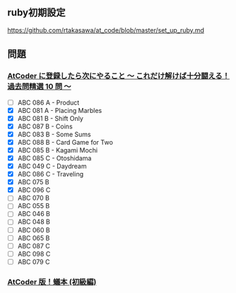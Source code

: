 ## ruby初期設定
https://github.com/rtakasawa/at_code/blob/master/set_up_ruby.md

## 問題
### [AtCoder に登録したら次にやること ～ これだけ解けば十分闘える！過去問精選 10 問 ～](https://qiita.com/drken/items/fd4e5e3630d0f5859067)
- [ ] ABC 086 A - Product
- [x] ABC 081 A - Placing Marbles
- [x] ABC 081 B - Shift Only
- [x] ABC 087 B - Coins
- [x] ABC 083 B - Some Sums
- [x] ABC 088 B - Card Game for Two
- [x] ABC 085 B - Kagami Mochi
- [x] ABC 085 C - Otoshidama
- [x] ABC 049 C - Daydream
- [x] ABC 086 C - Traveling
- [x] ABC 075 B
- [x] ABC 096 C
- [ ] ABC 070 B
- [ ] ABC 055 B
- [ ] ABC 046 B
- [ ] ABC 048 B
- [ ] ABC 060 B
- [ ] ABC 065 B
- [ ] ABC 087 C
- [ ] ABC 098 C 
- [ ] ABC 079 C

### [AtCoder 版！蟻本 (初級編)](https://qiita.com/drken/items/e77685614f3c6bf86f44)
